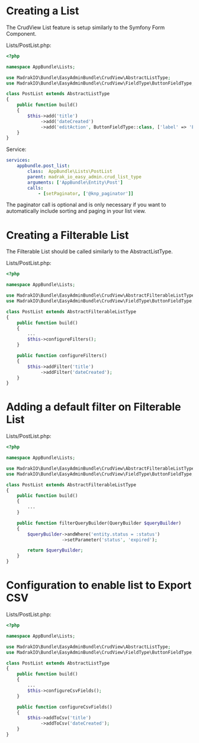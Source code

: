 Creating a List
===============

The CrudView List feature is setup similarly to the Symfony Form Component.

Lists/PostList.php:
```php
<?php

namespace AppBundle\Lists;

use MadrakIO\Bundle\EasyAdminBundle\CrudView\AbstractListType;
use MadrakIO\Bundle\EasyAdminBundle\CrudView\FieldType\ButtonFieldType;

class PostList extends AbstractListType
{
    public function build()
    {
        $this->add('title')
             ->add('dateCreated')
             ->add('editAction', ButtonFieldType::class, ['label' => 'Edit', 'route' => ['name' => 'app_bundle_post_edit']]);
    }
}
```

Service:
```yaml
services:
    appbundle.post_list:
        class:  AppBundle\Lists\PostList
        parent: madrak_io_easy_admin.crud_list_type
        arguments: ['AppBundle\Entity\Post']
        calls:
            - [setPaginator, ['@knp_paginator']]
```

The paginator call is optional and is only necessary if you want to automatically include sorting and paging in your list view.

Creating a Filterable List
==========================

The Filterable List should be called similarly to the AbstractListType.

Lists/PostList.php:
```php
<?php

namespace AppBundle\Lists;

use MadrakIO\Bundle\EasyAdminBundle\CrudView\AbstractFilterableListType;
use MadrakIO\Bundle\EasyAdminBundle\CrudView\FieldType\ButtonFieldType;

class PostList extends AbstractFilterableListType
{
    public function build()
    {
        ...
        $this->configureFilters();
    }

    public function configureFilters()
    {
        $this->addFilter('title')
             ->addFilter('dateCreated');
    }
}
```

Adding a default filter on Filterable List
==========================================

Lists/PostList.php:
```php
<?php

namespace AppBundle\Lists;

use MadrakIO\Bundle\EasyAdminBundle\CrudView\AbstractFilterableListType;
use MadrakIO\Bundle\EasyAdminBundle\CrudView\FieldType\ButtonFieldType;

class PostList extends AbstractFilterableListType
{
    public function build()
    {
        ...
    }

    public function filterQueryBuilder(QueryBuilder $queryBuilder)
    {
        $queryBuilder->andWhere('entity.status = :status')
                     ->setParameter('status', 'expired');

        return $queryBuilder;
    }
}
```


Configuration to enable list to Export CSV
==========================================

Lists/PostList.php:
```php
<?php

namespace AppBundle\Lists;

use MadrakIO\Bundle\EasyAdminBundle\CrudView\AbstractListType;
use MadrakIO\Bundle\EasyAdminBundle\CrudView\FieldType\ButtonFieldType;

class PostList extends AbstractListType
{
    public function build()
    {
        ...
        $this->configureCsvFields();
    }

    public function configureCsvFields()
    {
        $this->addToCsv('title')
             ->addToCsv('dateCreated');
    }
}
```

